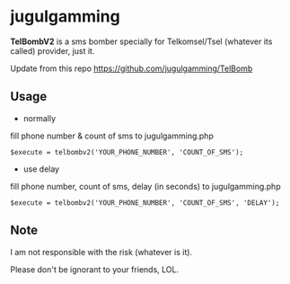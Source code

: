 # jugulgamming
**TelBombV2** is a sms bomber specially for Telkomsel/Tsel (whatever its called) provider, just it.

Update from this repo https://github.com/jugulgamming/TelBomb

Usage
--
- normally

fill phone number & count of sms to jugulgamming.php
```
$execute = telbombv2('YOUR_PHONE_NUMBER', 'COUNT_OF_SMS');
```

- use delay

fill phone number, count of sms, delay (in seconds) to jugulgamming.php
```
$execute = telbombv2('YOUR_PHONE_NUMBER', 'COUNT_OF_SMS', 'DELAY');
```

Note
--

I am not responsible with the risk (whatever is it).

Please don't be ignorant to your friends, LOL.
